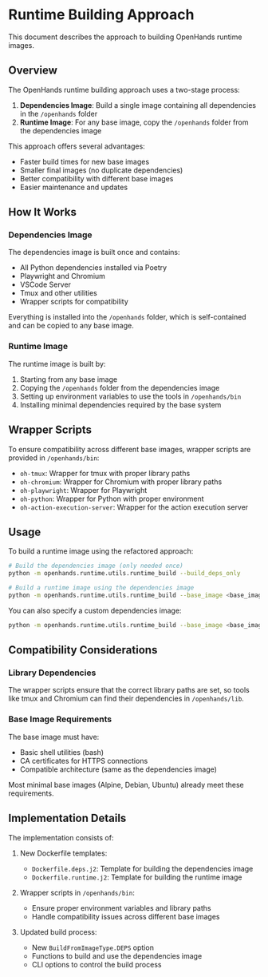 # Runtime Building Approach

This document describes the approach to building OpenHands runtime images.

## Overview

The OpenHands runtime building approach uses a two-stage process:

1. **Dependencies Image**: Build a single image containing all dependencies in the `/openhands` folder
2. **Runtime Image**: For any base image, copy the `/openhands` folder from the dependencies image

This approach offers several advantages:
- Faster build times for new base images
- Smaller final images (no duplicate dependencies)
- Better compatibility with different base images
- Easier maintenance and updates

## How It Works

### Dependencies Image

The dependencies image is built once and contains:
- All Python dependencies installed via Poetry
- Playwright and Chromium
- VSCode Server
- Tmux and other utilities
- Wrapper scripts for compatibility

Everything is installed into the `/openhands` folder, which is self-contained and can be copied to any base image.

### Runtime Image

The runtime image is built by:
1. Starting from any base image
2. Copying the `/openhands` folder from the dependencies image
3. Setting up environment variables to use the tools in `/openhands/bin`
4. Installing minimal dependencies required by the base system

## Wrapper Scripts

To ensure compatibility across different base images, wrapper scripts are provided in `/openhands/bin`:

- `oh-tmux`: Wrapper for tmux with proper library paths
- `oh-chromium`: Wrapper for Chromium with proper library paths
- `oh-playwright`: Wrapper for Playwright
- `oh-python`: Wrapper for Python with proper environment
- `oh-action-execution-server`: Wrapper for the action execution server

## Usage

To build a runtime image using the refactored approach:

```bash
# Build the dependencies image (only needed once)
python -m openhands.runtime.utils.runtime_build --build_deps_only

# Build a runtime image using the dependencies image
python -m openhands.runtime.utils.runtime_build --base_image <base_image>
```

You can also specify a custom dependencies image:

```bash
python -m openhands.runtime.utils.runtime_build --base_image <base_image> --deps_image <deps_image>
```

## Compatibility Considerations

### Library Dependencies

The wrapper scripts ensure that the correct library paths are set, so tools like tmux and Chromium can find their dependencies in `/openhands/lib`.

### Base Image Requirements

The base image must have:
- Basic shell utilities (bash)
- CA certificates for HTTPS connections
- Compatible architecture (same as the dependencies image)

Most minimal base images (Alpine, Debian, Ubuntu) already meet these requirements.

## Implementation Details

The implementation consists of:

1. New Dockerfile templates:
   - `Dockerfile.deps.j2`: Template for building the dependencies image
   - `Dockerfile.runtime.j2`: Template for building the runtime image

2. Wrapper scripts in `/openhands/bin`:
   - Ensure proper environment variables and library paths
   - Handle compatibility issues across different base images

3. Updated build process:
   - New `BuildFromImageType.DEPS` option
   - Functions to build and use the dependencies image
   - CLI options to control the build process